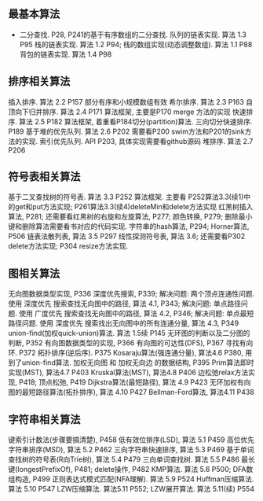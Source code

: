 
## 最基本算法
+ 二分查找. P28, P241的基于有序数组的二分查找.
队列的链表实现. 算法 1.3 P95
栈的链表实现. 算法 1.2 P94; 栈的数组实现(动态调整数组). 算法 1.1 P88
背包的链表实现. 算法 1.4 P98
## 排序相关算法
插入排序. 算法 2.2 P157 部分有序和小规模数组有效
希尔排序. 算法 2.3 P163
自顶向下归并排序. 算法 2.4 P171 算法框架, 主要是P170 merge 方法的实现
快速排序. 算法 2.5 P182 算法框架, 着重看P184切分(partition)算法.
三向切分快速排序. P189
基于堆的优先队列. 算法 2.6 P202  需要看P200 swim方法和P201的sink方法的实现.
索引优先队列. API P203, 具体实现需要看github源码
堆排序. 算法 2.7 P206
## 符号表相关算法
基于二叉查找树的符号表. 算法 3.3 P252 算法框架. 主要看 P252算法3.3(续1)中的get和put方法实现; P261算法3.3(续4)deleteMin和delete方法实现
红黑树插入算法, P281; 还需要看红黑树的右旋和左旋算法, P277; 颜色转换, P279; 删除最小键和删除算法需要看书对应的代码实现.
字符串的hash算法,  P294; Horner算法, P506
链表法散列表, 算法 3.5 P297
线性探测符号表, 算法 3.6; 还需要看P302 delete方法实现; P304 resize方法实现.
## 图相关算法
无向图数据类型实现, P336
深度优先搜索, P339; 解决问题: 两个顶点连通性问题.
使用 深度优先 搜索查找无向图中的路径, 算法 4.1, P343; 解决问题: 单点路径问题.
使用 广度优先 搜索查找无向图中的路径, 算法 4.2, P346; 解决问题: 单点最短路径问题.
使用 深度优先 搜索找出无向图中的所有连通分量, 算法 4.3, P349
union-find(加权quick-union)算法. 算法 1.5续 P145
无环图的判断以及二分图的判断, P352
有向图数据类型的实现, P366
有向图的可达性(DFS), P367
寻找有向环. P372
拓扑排序(逆后序). P375
Kosaraju算法(强连通分量), 算法4.6 P380, 用到了union-find算法.
加权无向图 和 加权无向边 的数据结构, P395
Prim算法即时实现(MST), 算法4.7 P403
Kruskal算法(MST), 算法4.8 P406
边松弛relax方法实现, P418; 顶点松弛, P419
Dijkstra算法(最短路径), 算法 4.9 P423
无环加权有向图的最短路径算法(拓扑排序), 算法 4.10 P427
Bellman-Ford算法, 算法4.11 P438
## 字符串相关算法
键索引计数法(步骤要搞清楚), P458
低有效位排序(LSD), 算法 5.1 P459
高位优先字符串排序(MSD), 算法 5.2 P462
三向字符串快速排序, 算法 5.3 P469
基于单词查找树的符号表(R向Trie树), 算法 5.4 P479
三向单词查找树. 算法 5.5 P486
最长键(longestPrefixOf), P481; delete操作, P482
KMP算法. 算法 5.6 P500; DFA数组构造, P499
正则表达式模式匹配(NFA理解). 算法 5.9 P524
Huffman压缩算法. 算法 5.10 P547
LZW压缩算法. 算法5.11 P552; LZW展开算法. 算法 5.11(续) P554